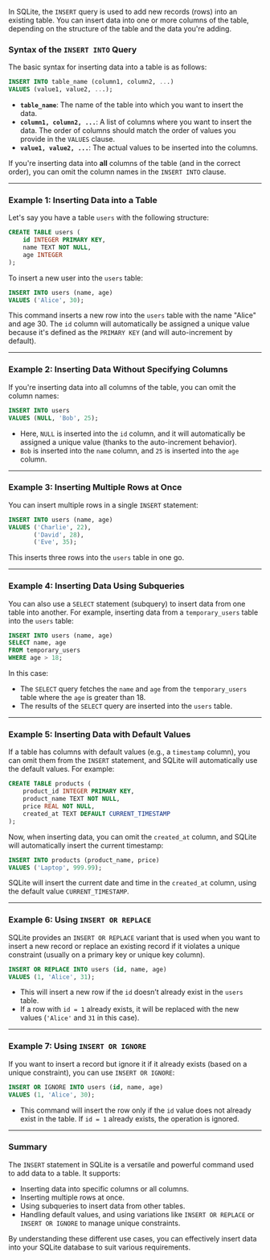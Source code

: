 In SQLite, the `INSERT` query is used to add new records (rows) into an existing table. You can insert data into one or more columns of the table, depending on the structure of the table and the data you're adding.

### Syntax of the `INSERT INTO` Query

The basic syntax for inserting data into a table is as follows:

```sql
INSERT INTO table_name (column1, column2, ...) 
VALUES (value1, value2, ...);
```

- **`table_name`**: The name of the table into which you want to insert the data.
- **`column1, column2, ...`**: A list of columns where you want to insert the data. The order of columns should match the order of values you provide in the `VALUES` clause.
- **`value1, value2, ...`**: The actual values to be inserted into the columns.

If you're inserting data into **all** columns of the table (and in the correct order), you can omit the column names in the `INSERT INTO` clause.

---

### Example 1: Inserting Data into a Table

Let's say you have a table `users` with the following structure:

```sql
CREATE TABLE users (
    id INTEGER PRIMARY KEY,
    name TEXT NOT NULL,
    age INTEGER
);
```

To insert a new user into the `users` table:

```sql
INSERT INTO users (name, age) 
VALUES ('Alice', 30);
```

This command inserts a new row into the `users` table with the name "Alice" and age 30. The `id` column will automatically be assigned a unique value because it's defined as the `PRIMARY KEY` (and will auto-increment by default).

---

### Example 2: Inserting Data Without Specifying Columns

If you're inserting data into all columns of the table, you can omit the column names:

```sql
INSERT INTO users 
VALUES (NULL, 'Bob', 25);
```

- Here, `NULL` is inserted into the `id` column, and it will automatically be assigned a unique value (thanks to the auto-increment behavior).
- `Bob` is inserted into the `name` column, and `25` is inserted into the `age` column.

---

### Example 3: Inserting Multiple Rows at Once

You can insert multiple rows in a single `INSERT` statement:

```sql
INSERT INTO users (name, age) 
VALUES ('Charlie', 22), 
       ('David', 28), 
       ('Eve', 35);
```

This inserts three rows into the `users` table in one go.

---

### Example 4: Inserting Data Using Subqueries

You can also use a `SELECT` statement (subquery) to insert data from one table into another. For example, inserting data from a `temporary_users` table into the `users` table:

```sql
INSERT INTO users (name, age)
SELECT name, age
FROM temporary_users
WHERE age > 18;
```

In this case:
- The `SELECT` query fetches the `name` and `age` from the `temporary_users` table where the `age` is greater than 18.
- The results of the `SELECT` query are inserted into the `users` table.

---

### Example 5: Inserting Data with Default Values

If a table has columns with default values (e.g., a `timestamp` column), you can omit them from the `INSERT` statement, and SQLite will automatically use the default values. For example:

```sql
CREATE TABLE products (
    product_id INTEGER PRIMARY KEY,
    product_name TEXT NOT NULL,
    price REAL NOT NULL,
    created_at TEXT DEFAULT CURRENT_TIMESTAMP
);
```

Now, when inserting data, you can omit the `created_at` column, and SQLite will automatically insert the current timestamp:

```sql
INSERT INTO products (product_name, price)
VALUES ('Laptop', 999.99);
```

SQLite will insert the current date and time in the `created_at` column, using the default value `CURRENT_TIMESTAMP`.

---

### Example 6: Using `INSERT OR REPLACE`

SQLite provides an `INSERT OR REPLACE` variant that is used when you want to insert a new record or replace an existing record if it violates a unique constraint (usually on a primary key or unique key column).

```sql
INSERT OR REPLACE INTO users (id, name, age) 
VALUES (1, 'Alice', 31);
```

- This will insert a new row if the `id` doesn’t already exist in the `users` table.
- If a row with `id = 1` already exists, it will be replaced with the new values (`'Alice'` and `31` in this case).

---

### Example 7: Using `INSERT OR IGNORE`

If you want to insert a record but ignore it if it already exists (based on a unique constraint), you can use `INSERT OR IGNORE`:

```sql
INSERT OR IGNORE INTO users (id, name, age) 
VALUES (1, 'Alice', 30);
```

- This command will insert the row only if the `id` value does not already exist in the table. If `id = 1` already exists, the operation is ignored.

---

### Summary

The `INSERT` statement in SQLite is a versatile and powerful command used to add data to a table. It supports:
- Inserting data into specific columns or all columns.
- Inserting multiple rows at once.
- Using subqueries to insert data from other tables.
- Handling default values, and using variations like `INSERT OR REPLACE` or `INSERT OR IGNORE` to manage unique constraints.

By understanding these different use cases, you can effectively insert data into your SQLite database to suit various requirements.
